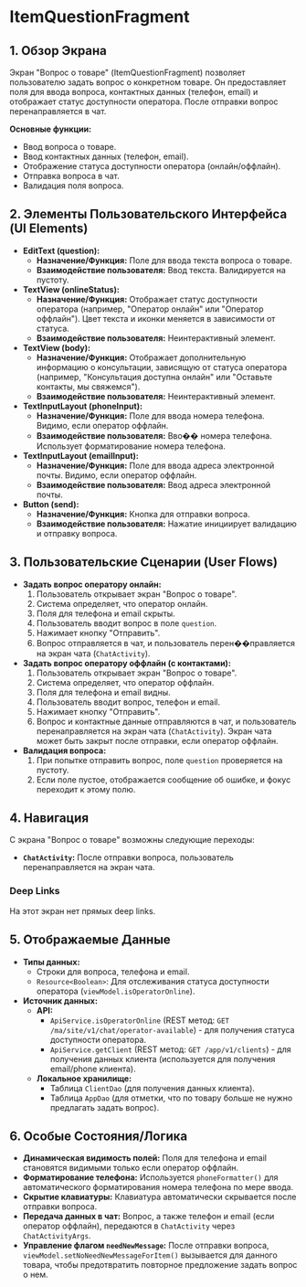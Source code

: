 # ItemQuestionFragment

## 1. Обзор Экрана

Экран "Вопрос о товаре" (ItemQuestionFragment) позволяет пользователю задать вопрос о конкретном товаре. Он предоставляет поля для ввода вопроса, контактных данных (телефон, email) и отображает статус доступности оператора. После отправки вопрос перенаправляется в чат.

**Основные функции:**
*   Ввод вопроса о товаре.
*   Ввод контактных данных (телефон, email).
*   Отображение статуса доступности оператора (онлайн/оффлайн).
*   Отправка вопроса в чат.
*   Валидация поля вопроса.

## 2. Элементы Пользовательского Интерфейса (UI Elements)

*   **EditText (question):**
    *   **Назначение/Функция:** Поле для ввода текста вопроса о товаре.
    *   **Взаимодействие пользователя:** Ввод текста. Валидируется на пустоту.
*   **TextView (onlineStatus):**
    *   **Назначение/Функция:** Отображает статус доступности оператора (например, "Оператор онлайн" или "Оператор оффлайн"). Цвет текста и иконки меняется в зависимости от статуса.
    *   **Взаимодействие пользователя:** Неинтерактивный элемент.
*   **TextView (body):**
    *   **Назначение/Функция:** Отображает дополнительную информацию о консультации, зависящую от статуса оператора (например, "Консультация доступна онлайн" или "Оставьте контакты, мы свяжемся").
    *   **Взаимодействие пользователя:** Неинтерактивный элемент.
*   **TextInputLayout (phoneInput):**
    *   **Назначение/Функция:** Поле для ввода номера телефона. Видимо, если оператор оффлайн.
    *   **Взаимодействие пользователя:** Вво�� номера телефона. Использует форматирование номера телефона.
*   **TextInputLayout (emailInput):**
    *   **Назначение/Функция:** Поле для ввода адреса электронной почты. Видимо, если оператор оффлайн.
    *   **Взаимодействие пользователя:** Ввод адреса электронной почты.
*   **Button (send):**
    *   **Назначение/Функция:** Кнопка для отправки вопроса.
    *   **Взаимодействие пользователя:** Нажатие инициирует валидацию и отправку вопроса.

## 3. Пользовательские Сценарии (User Flows)

*   **Задать вопрос оператору онлайн:**
    1.  Пользователь открывает экран "Вопрос о товаре".
    2.  Система определяет, что оператор онлайн.
    3.  Поля для телефона и email скрыты.
    4.  Пользователь вводит вопрос в поле `question`.
    5.  Нажимает кнопку "Отправить".
    6.  Вопрос отправляется в чат, и пользователь перен��правляется на экран чата (`ChatActivity`).
*   **Задать вопрос оператору оффлайн (с контактами):**
    1.  Пользователь открывает экран "Вопрос о товаре".
    2.  Система определяет, что оператор оффлайн.
    3.  Поля для телефона и email видны.
    4.  Пользователь вводит вопрос, телефон и email.
    5.  Нажимает кнопку "Отправить".
    6.  Вопрос и контактные данные отправляются в чат, и пользователь перенаправляется на экран чата (`ChatActivity`). Экран чата может быть закрыт после отправки, если оператор оффлайн.
*   **Валидация вопроса:**
    1.  При попытке отправить вопрос, поле `question` проверяется на пустоту.
    2.  Если поле пустое, отображается сообщение об ошибке, и фокус переходит к этому полю.

## 4. Навигация

С экрана "Вопрос о товаре" возможны следующие переходы:

*   **`ChatActivity`:** После отправки вопроса, пользователь перенаправляется на экран чата.

### Deep Links

На этот экран нет прямых deep links.

## 5. Отображаемые Данные

*   **Типы данных:**
    *   Строки для вопроса, телефона и email.
    *   `Resource<Boolean>`: Для отслеживания статуса доступности оператора (`viewModel.isOperatorOnline`).
*   **Источник данных:**
    *   **API:**
        *   `ApiService.isOperatorOnline` (REST метод: `GET /ma/site/v1/chat/operator-available`) - для получения статуса доступности оператора.
        *   `ApiService.getClient` (REST метод: `GET /app/v1/clients`) - для получения данных клиента (используется для получения email/phone клиента).
    *   **Локальное хранилище:**
        *   Таблица `ClientDao` (для получения данных клиента).
        *   Таблица `AppDao` (для отметки, что по товару больше не нужно предлагать задать вопрос).

## 6. Особые Состояния/Логика

*   **Динамическая видимость полей:** Поля для телефона и email становятся видимыми только если оператор оффлайн.
*   **Форматирование телефона:** Используется `phoneFormatter()` для автоматического форматирования номера телефона по мере ввода.
*   **Скрытие клавиатуры:** Клавиатура автоматически скрывается после отправки вопроса.
*   **Передача данных в чат:** Вопрос, а также телефон и email (если оператор оффлайн), передаются в `ChatActivity` через `ChatActivityArgs`.
*   **Управление флагом `needNewMessage`:** После отправки вопроса, `viewModel.setNoNeedNewMessageForItem()` вызывается для данного товара, чтобы предотвратить повторное предложение задать вопрос о нем.